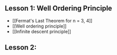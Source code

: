 ## Lesson 1: Well Ordering Principle
- [[Fermat's Last Theorem for n = 3, 4]]
- [[Well ordering principle]]
- [[Infinite descent principle]]

## Lesson 2: 

